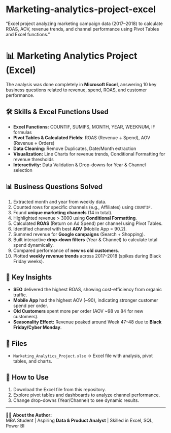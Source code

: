 # Marketing-analytics-project-excel
“Excel project analyzing marketing campaign data (2017–2018) to calculate ROAS, AOV, revenue trends, and channel performance using Pivot Tables and Excel functions.”
# 📊 Marketing Analytics Project (Excel)


The analysis was done completely in **Microsoft Excel**, answering 10 key business questions related to revenue, spend, ROAS, and customer performance.  

## 🛠️ Skills & Excel Functions Used
- **Excel Functions:** COUNTIF, SUMIFS, MONTH, YEAR, WEEKNUM, IF formulas  
- **Pivot Tables & Calculated Fields:** ROAS (Revenue ÷ Spend), AOV (Revenue ÷ Orders)  
- **Data Cleaning:** Remove Duplicates, Date/Month extraction  
- **Visualization:** Line Charts for revenue trends, Conditional Formatting for revenue thresholds  
- **Interactivity:** Data Validation & Drop-downs for Year & Channel selection  

## 📊 Business Questions Solved
1. Extracted month and year from weekly data.  
2. Counted rows for specific channels (e.g., Affiliates) using `COUNTIF`.  
3. Found **unique marketing channels** (14 in total).  
4. Highlighted revenue > 3000 using **Conditional Formatting**.  
5. Calculated **ROAS** (Return on Ad Spend) per channel using Pivot Tables.  
6. Identified channel with best **AOV** (Mobile App = 90.2).  
7. Summed revenue for **Google campaigns** (Search + Shopping).  
8. Built interactive **drop-down filters** (Year & Channel) to calculate total spend dynamically.  
9. Compared performance of **new vs old customers**.  
10. Plotted **weekly revenue trends** across 2017–2018 (spikes during Black Friday weeks).  

## 🔑 Key Insights
- **SEO** delivered the highest ROAS, showing cost-efficiency from organic traffic.  
- **Mobile App** had the highest AOV (~90), indicating stronger customer spend per order.  
- **Old Customers** spent more per order (AOV ~98 vs 84 for new customers).  
- **Seasonality Effect:** Revenue peaked around Week 47–48 due to **Black Friday/Cyber Monday**.  

## 📂 Files
- `Marketing_Analytics_Project.xlsx` → Excel file with analysis, pivot tables, and charts.  

## 🚀 How to Use
1. Download the Excel file from this repository.  
2. Explore pivot tables and dashboards to analyze channel performance.  
3. Change drop-downs (Year/Channel) to see dynamic results.  

---

👨‍🎓 **About the Author:**  
MBA Student | Aspiring **Data & Product Analyst** | Skilled in Excel, SQL, Power BI

